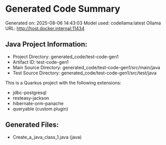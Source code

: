 # Generated Code Summary

Generated on: 2025-08-06 14:43:03
Model used: codellama:latest
Ollama URL: http://host.docker.internal:11434

## Java Project Information:
- Project Directory: generated_code/test-code-gen1
- Artifact ID: test-code-gen1
- Main Source Directory: generated_code/test-code-gen1/src/main/java
- Test Source Directory: generated_code/test-code-gen1/src/test/java

This is a Quarkus project with the following extensions:
- jdbc-postgresql
- resteasy-jackson
- hibernate-orm-panache
- queryable (custom plugin)


## Generated Files:
- Create_a_java_class_1.java (java)

